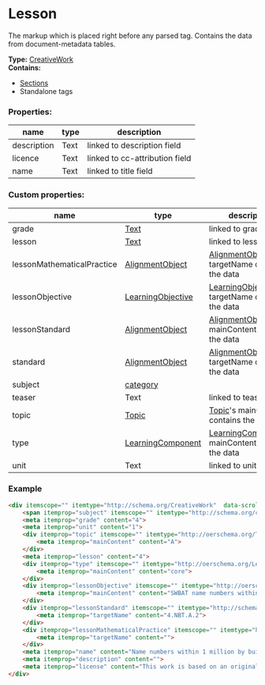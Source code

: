 # Lesson

The markup which is placed right before any parsed tag. Contains the data from document-metadata tables.

**Type:** [CreativeWork](http://schema.org/CreativeWork)  
**Contains:**
- [Sections](./section.md)
- Standalone tags
 
### Properties:

|name|type|description|
|----|----|-----------|
|description|Text|linked to description field|
|licence|Text|linked to cc-attribution field|
|name|Text|linked to title field|

### Custom properties:

|name|type|description|
|----|----|-----------|
|grade|[Text](http://schema.org/Text)|linked to grade field|
|lesson|[Text](http://schema.org/Text)|linked to lesson field|
|lessonMathematicalPractice|[AlignmentObject](http://schema.org/AlignmentObject)|[AlignmentObject](http://schema.org/AlignmentObject)'s targetName contains the data|
|lessonObjective|[LearningObjective](http://oerschema.org/LearningObjective)|[LearningObjective](http://oerschema.org/LearningObjective)'s targetName contains the data|
|lessonStandard|[AlignmentObject](http://schema.org/AlignmentObject)|[AlignmentObject](http://schema.org/AlignmentObject)'s mainContent contains the data|
|standard|[AlignmentObject](http://schema.org/AlignmentObject)|[AlignmentObject](http://schema.org/AlignmentObject)'s targetName contains the data|
|subject|[category](http://schema.org/category)||
|teaser|Text|linked to teaser field|
|topic|[Topic](http://oerschema.org/Topic)|[Topic](http://oerschema.org/Topic)'s mainContent contains the data|
|type|[LearningComponent](http://oerschema.org/LearningComponent)|[LearningComponent](http://oerschema.org/LearningComponent)'s mainContent contains the data|
|unit|Text|linked to unit field|

### Example

```html
<div itemscope="" itemtype="http://schema.org/CreativeWork"  data-scroll="ld-page" id="ld-page">
    <span itemprop="subject" itemscope="" itemtype="http://schema.org/category" >math</span>
    <meta itemprop="grade" content="4">
    <meta itemprop="unit" content="1">
    <div itemprop="topic" itemscope="" itemtype="http://oerschema.org/Topic" >
        <meta itemprop="mainContent" content="A">
    </div>
    <meta itemprop="lesson" content="4">
    <div itemprop="type" itemscope="" itemtype="http://oerschema.org/LearningComponent" >
        <meta itemprop="mainContent" content="core">
    </div>
    <div itemprop="lessonObjective" itemscope="" itemtype="http://oerschema.org/LearningObjective" >
        <meta itemprop="mainContent" content="SWBAT name numbers within 1 million by building understanding of the place value chart and placement of commas for naming base thousand units.">
    </div>
    <div itemprop="lessonStandard" itemscope="" itemtype="http://schema.org/AlignmentObject" >
        <meta itemprop="targetName" content="4.NBT.A.2">
    </div>
    <div itemprop="lessonMathematicalPractice" itemscope="" itemtype="http://schema.org/AlignmentObject" >
        <meta itemprop="targetName" content="">
    </div>
    <meta itemprop="name" content="Name numbers within 1 million by building understanding of the place value chart and placement of commas for naming base thousand units.">
    <meta itemprop="description" content="">
    <meta itemprop="license" content="This work is based on an original work of Great Minds and licensed under a Creative Commons Attribution-NonCommercial-ShareAlike 3.0 Unported License. UnboundEd is not affiliated with the copyright holder of this work.">
</div>
```
